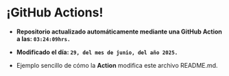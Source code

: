 # ¡GitHub Actions!
* **Repositorio actualizado automáticamente mediante una GitHub Action a las: `03:24:09hrs.`**
* **Modificado el día: `29, del mes de junio, del año 2025.`**

* Ejemplo sencillo de cómo la **Action** modifica este archivo README.md.
